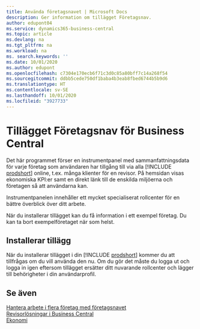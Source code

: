 ```yaml
---
title: Använda företagsnavet | Microsoft Docs
description: Ger information om tillägget Företagsnav.
author: edupont04
ms.service: dynamics365-business-central
ms.topic: article
ms.devlang: na
ms.tgt_pltfrm: na
ms.workload: na
ms. search.keywords: ''
ms.date: 10/01/2020
ms.author: edupont
ms.openlocfilehash: c7304e170ecb6f71c3d0c85a80bff7c14a268f54
ms.sourcegitcommit: ddbb5cede750df1baba4b3eab8fbed6744b5b9d6
ms.translationtype: HT
ms.contentlocale: sv-SE
ms.lasthandoff: 10/01/2020
ms.locfileid: "3927733"
---
```

# <a name="the-company-hub-for-business-central-extension"></a>Tillägget Företagsnav för Business Central

Det här programmet förser en instrumentpanel med sammanfattningsdata för varje företag som användaren har tillgång till via alla [!INCLUDE [prodshort](includes/prodshort.md)] online, t.ex. många klienter för en revisor. På hemsidan visas ekonomiska KPI:er samt en direkt länk till de enskilda miljöerna och företagen så att användarna kan.

Instrumentpanelen innehåller ett mycket specialiserat rollcenter för en bättre överblick över ditt arbete.

När du installerar tillägget kan du få information i ett exempel företag. Du kan ta bort exempelföretaget när som helst.

## <a name="installing-the-extension"></a>Installerar tillägg

När du installerar tillägget i din [!INCLUDE [prodshort](includes/prodshort.md)] kommer du att tillfrågas om du vill använda den nu. Om du gör det måste du logga ut och logga in igen eftersom tillägget ersätter ditt nuvarande rollcenter och lägger till behörigheter i din användarprofil.

## <a name="see-also"></a>Se även

[Hantera arbete i flera företag med företagsnavet](company-hub.md)  
[Revisorlösningar i Business Central ](finance-accounting.md)  
[Ekonomi](finance.md)  
